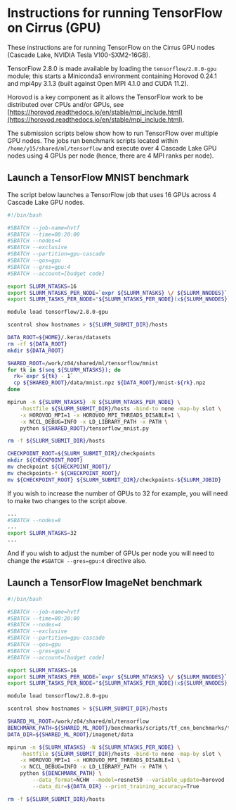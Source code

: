 Instructions for running TensorFlow on Cirrus (GPU)
===================================================

These instructions are for running TensorFlow on the Cirrus GPU nodes (Cascade Lake, NVIDIA Tesla V100-SXM2-16GB).

TensorFlow 2.8.0 is made available by loading the `tensorflow/2.8.0-gpu` module; this starts a Miniconda3 environment
containing Horovod 0.24.1 and mpi4py 3.1.3 (built against Open MPI 4.1.0 and CUDA 11.2).

Horovod is a key component as it allows the TensorFlow work to be distributed over CPUs and/or GPUs,
see [https://horovod.readthedocs.io/en/stable/mpi_include.html](https://horovod.readthedocs.io/en/stable/mpi_include.html).

The submission scripts below show how to run TensorFlow over multiple GPU nodes.
The jobs run benchmark scripts located within `/home/y15/shared/ml/tensorflow` and
execute over 4 Cascade Lake GPU nodes using 4 GPUs per node (hence, there are 4 MPI ranks per node).


Launch a TensorFlow MNIST benchmark
-----------------------------------

The script below launches a TensorFlow job that uses 16 GPUs across 4 Cascade Lake GPU nodes.


```bash
#!/bin/bash

#SBATCH --job-name=hvtf
#SBATCH --time=00:20:00
#SBATCH --nodes=4
#SBATCH --exclusive
#SBATCH --partition=gpu-cascade
#SBATCH --qos=gpu
#SBATCH --gres=gpu:4
#SBATCH --account=[budget code]

export SLURM_NTASKS=16
export SLURM_NTASKS_PER_NODE=`expr ${SLURM_NTASKS} \/ ${SLURM_NNODES}`
export SLURM_TASKS_PER_NODE="${SLURM_NTASKS_PER_NODE}(x${SLURM_NNODES})"

module load tensorflow/2.8.0-gpu

scontrol show hostnames > ${SLURM_SUBMIT_DIR}/hosts

DATA_ROOT=${HOME}/.keras/datasets
rm -rf ${DATA_ROOT}
mkdir ${DATA_ROOT}

SHARED_ROOT=/work/z04/shared/ml/tensorflow/mnist
for tk in $(seq ${SLURM_NTASKS}); do
  rk=`expr ${tk} - 1`
  cp ${SHARED_ROOT}/data/mnist.npz ${DATA_ROOT}/mnist-${rk}.npz
done

mpirun -n ${SLURM_NTASKS} -N ${SLURM_NTASKS_PER_NODE} \
    -hostfile ${SLURM_SUBMIT_DIR}/hosts -bind-to none -map-by slot \
    -x HOROVOD_MPI=1 -x HOROVOD_MPI_THREADS_DISABLE=1 \
    -x NCCL_DEBUG=INFO -x LD_LIBRARY_PATH -x PATH \
    python ${SHARED_ROOT}/tensorflow_mnist.py

rm -f ${SLURM_SUBMIT_DIR}/hosts

CHECKPOINT_ROOT=${SLURM_SUBMIT_DIR}/checkpoints
mkdir ${CHECKPOINT_ROOT}
mv checkpoint ${CHECKPOINT_ROOT}/
mv checkpoints-* ${CHECKPOINT_ROOT}/
mv ${CHECKPOINT_ROOT} ${SLURM_SUBMIT_DIR}/checkpoints-${SLURM_JOBID}
```


If you wish to increase the number of GPUs to 32 for example, you will need to make
two changes to the script above.

```bash
...
#SBATCH --nodes=8
...
export SLURM_NTASKS=32
...
```

And if you wish to adjust the number of GPUs per node you will need to change
the `#SBATCH --gres=gpu:4` directive also.


Launch a TensorFlow ImageNet benchmark
--------------------------------------

```bash
#!/bin/bash

#SBATCH --job-name=hvtf
#SBATCH --time=00:20:00
#SBATCH --nodes=4
#SBATCH --exclusive
#SBATCH --partition=gpu-cascade
#SBATCH --qos=gpu
#SBATCH --gres=gpu:4
#SBATCH --account=[budget code]

export SLURM_NTASKS=16
export SLURM_NTASKS_PER_NODE=`expr ${SLURM_NTASKS} \/ ${SLURM_NNODES}`
export SLURM_TASKS_PER_NODE="${SLURM_NTASKS_PER_NODE}(x${SLURM_NNODES})"

module load tensorflow/2.8.0-gpu

scontrol show hostnames > ${SLURM_SUBMIT_DIR}/hosts

SHARED_ML_ROOT=/work/z04/shared/ml/tensorflow
BENCHMARK_PATH=${SHARED_ML_ROOT}/benchmarks/scripts/tf_cnn_benchmarks/tf_cnn_benchmarks.py
DATA_DIR=${SHARED_ML_ROOT}/imagenet/data

mpirun -n ${SLURM_NTASKS} -N ${SLURM_NTASKS_PER_NODE} \
    -hostfile ${SLURM_SUBMIT_DIR}/hosts -bind-to none -map-by slot \
    -x HOROVOD_MPI=1 -x HOROVOD_MPI_THREADS_DISABLE=1 \
    -x NCCL_DEBUG=INFO -x LD_LIBRARY_PATH -x PATH \
    python ${BENCHMARK_PATH} \
        --data_format=NCHW --model=resnet50 --variable_update=horovod --num_gpus=1 \
        --data_dir=${DATA_DIR} --print_training_accuracy=True

rm -f ${SLURM_SUBMIT_DIR}/hosts
```
